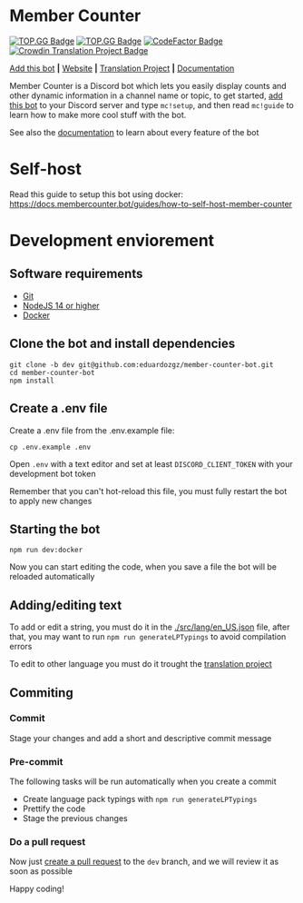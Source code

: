 # Member Counter

[![TOP.GG Badge](https://discordbots.org/api/widget/servers/478567255198662656.svg)](https://discordbots.org/bot/478567255198662656)
[![TOP.GG Badge](https://discord.com/api/guilds/614777317733957632/widget.png?style=shield)](https://discord.gg/g4MfV6N)
[![CodeFactor Badge](https://www.codefactor.io/repository/github/eduardozgz/member-counter-bot/badge)](https://www.codefactor.io/repository/github/eduardozgz/member-counter-bot)
[![Crowdin Translation Project Badge](https://badges.crowdin.net/member-counter-bot/localized.svg)](https://crowdin.com/project/member-counter-bot)

[Add this bot](https://discord.com/oauth2/authorize?client_id=478567255198662656&permissions=269872209&scope=bot) **|** [Website](https://membercounter.bot/) **|** [Translation Project](https://crowdin.com/project/member-counter-bot) **|** [Documentation](https://docs.membercounter.bot/)

Member Counter is a Discord bot which lets you easily display counts and other dynamic information in a channel name or topic, to get started, [add this bot](https://discord.com/oauth2/authorize?client_id=478567255198662656&permissions=269872209&scope=bot) to your Discord server and type `mc!setup`, and then read `mc!guide` to learn how to make more cool stuff with the bot.

See also the [documentation](https://docs.membercounter.bot/) to learn about every feature of the bot

# Self-host

Read this guide to setup this bot using docker: https://docs.membercounter.bot/guides/how-to-self-host-member-counter

# Development enviorement

## Software requirements

- [Git](https://git-scm.com/downloads)
- [NodeJS 14 or higher](https://nodejs.org/en/download/)
- [Docker](https://www.docker.com/get-started)

## Clone the bot and install dependencies

```
git clone -b dev git@github.com:eduardozgz/member-counter-bot.git
cd member-counter-bot
npm install
```

## Create a .env file

Create a .env file from the .env.example file:

```
cp .env.example .env
```

Open `.env` with a text editor and set at least `DISCORD_CLIENT_TOKEN` with your development bot token

Remember that you can't hot-reload this file, you must fully restart the bot to apply new changes

## Starting the bot

```
npm run dev:docker
```

Now you can start editing the code, when you save a file the bot will be reloaded automatically

## Adding/editing text

To add or edit a string, you must do it in the [./src/lang/en_US.json](./src/lang/en_US.json) file, after that, you may want to run `npm run generateLPTypings` to avoid compilation errors

To edit to other language you must do it trought the [translation project](https://crowdin.com/project/member-counter-bot)

## Commiting

### Commit

Stage your changes and add a short and descriptive commit message

### Pre-commit

The following tasks will be run automatically when you create a commit

- Create language pack typings with `npm run generateLPTypings`
- Prettify the code
- Stage the previous changes

### Do a pull request

Now just [create a pull request](https://github.com/eduardozgz/member-counter-bot/pulls) to the `dev` branch, and we will review it as soon as possible

Happy coding!
